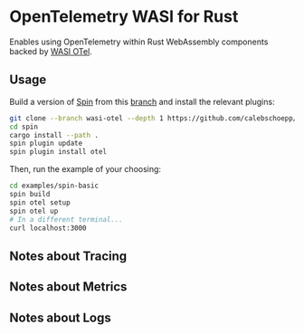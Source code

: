 # OpenTelemetry WASI for Rust

Enables using OpenTelemetry within Rust WebAssembly components backed by [WASI OTel](https://github.com/calebschoepp/wasi-otel).

## Usage

Build a version of [Spin](https://github.com/spinframework/spin) from this [branch](https://github.com/calebschoepp/spin/tree/wasi-otel) and install the relevant plugins:
```sh
git clone --branch wasi-otel --depth 1 https://github.com/calebschoepp/spin
cd spin
cargo install --path .
spin plugin update
spin plugin install otel
```

Then, run the example of your choosing:
```sh
cd examples/spin-basic
spin build
spin otel setup
spin otel up
# In a different terminal...
curl localhost:3000
```

## Notes about Tracing

## Notes about Metrics

## Notes about Logs